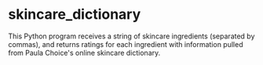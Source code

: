 # skincare_dictionary
This Python program receives a string of skincare ingredients (separated by commas), and returns ratings for each ingredient with information pulled from Paula Choice's online skincare dictionary.
